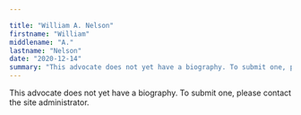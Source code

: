 ```yaml
---

title: "William A. Nelson"
firstname: "William"
middlename: "A."
lastname: "Nelson"
date: "2020-12-14"
summary: "This advocate does not yet have a biography. To submit one, please contact the site administrator."
---
```

This advocate does not yet have a biography. To submit one, please contact the site administrator.

